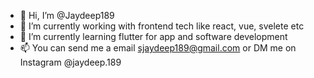 - 👋 Hi, I’m @Jaydeep189
- 👀 I’m currently working with frontend tech like react, vue, svelete etc
- 🌱 I’m currently learning flutter for app and software development
- 📫 You can send me a email sjaydeep189@gmail.com or DM me on Instagram @jaydeep.189

<!---
Jaydeep189/Jaydeep189 is a ✨ special ✨ repository because its `README.md` (this file) appears on your GitHub profile.
You can click the Preview link to take a look at your changes.
--->
